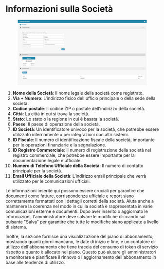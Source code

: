 # Informazioni sulla Società

<figure><img src="../../../.gitbook/assets/Bildschirmfoto 2024-05-08 um 08.18.42.png" alt=""><figcaption></figcaption></figure>

1. **Nome della Società**: Il nome legale della società come registrato.
2. **Via + Numero**: L'indirizzo fisico dell'ufficio principale o della sede della società.
3. **Codice postale**: Il codice ZIP o postale dell'indirizzo della società.
4. **Città**: La città in cui si trova la società.
5. **Stato**: Lo stato o la regione in cui è basata la società.
6. **Paese**: Il paese di operazione della società.
7. **ID Società**: Un identificatore univoco per la società, che potrebbe essere utilizzato internamente o per integrazioni con altri sistemi.
8. **ID Fiscale**: Il numero di identificazione fiscale della società, importante per le operazioni finanziarie e la segnalazione.
9. **ID Registro Commerciale**: Il numero di registrazione della società nel registro commerciale, che potrebbe essere importante per la documentazione legale e ufficiale.
10. **Numero di Telefono Ufficiale della Società**: Il numero di contatto principale per la società.
11. **Email Ufficiale della Società**: L'indirizzo email principale che verrà utilizzato per le comunicazioni ufficiali.

Le informazioni inserite qui possono essere cruciali per garantire che documenti come fatture, corrispondenza ufficiale e report siano correttamente formattati con i dettagli corretti della società. Aiuta anche a mantenere la coerenza nel modo in cui la società è rappresentata in varie comunicazioni esterne e documenti. Dopo aver inserito o aggiornato le informazioni, l'amministratore deve salvare le modifiche cliccando sul pulsante "Salva" per garantire che tutte le modifiche siano applicate a livello di sistema.

Inoltre, la sezione fornisce una visualizzazione del piano di abbonamento, mostrando quanti giorni mancano, le date di inizio e fine, e un contatore di utilizzo dell'abbonamento che tiene traccia del consumo di token di servizio rispetto a quanto è allocato nel piano. Questo può aiutare gli amministratori a monitorare e pianificare il rinnovo o l'aggiornamento dell'abbonamento in base alle tendenze di utilizzo.
